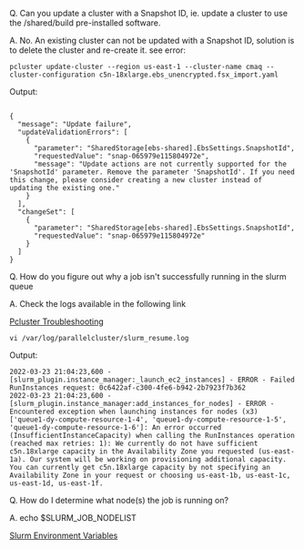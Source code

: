 Q. Can you update a cluster with a Snapshot ID, ie. update a cluster to use the /shared/build pre-installed software.

A. No. An existing cluster can not be updated with a Snapshot ID, solution is to delete the cluster and re-create it. see error:

`pcluster update-cluster --region us-east-1 --cluster-name cmaq --cluster-configuration c5n-18xlarge.ebs_unencrypted.fsx_import.yaml`

Output:

```

{
  "message": "Update failure",
  "updateValidationErrors": [
    {
      "parameter": "SharedStorage[ebs-shared].EbsSettings.SnapshotId",
      "requestedValue": "snap-065979e115804972e",
      "message": "Update actions are not currently supported for the 'SnapshotId' parameter. Remove the parameter 'SnapshotId'. If you need this change, please consider creating a new cluster instead of updating the existing one."
    }
  ],
  "changeSet": [
    {
      "parameter": "SharedStorage[ebs-shared].EbsSettings.SnapshotId",
      "requestedValue": "snap-065979e115804972e"
    }
  ]
}
```

Q. How do you figure out why a job isn't successfully running in the slurm queue

A. Check the logs available in the following link

<a href="https://docs.aws.amazon.com/parallelcluster/latest/ug/troubleshooting.html">Pcluster Troubleshooting</a>

`vi /var/log/parallelcluster/slurm_resume.log`

Output:

```
2022-03-23 21:04:23,600 - [slurm_plugin.instance_manager:_launch_ec2_instances] - ERROR - Failed RunInstances request: 0c6422af-c300-4fe6-b942-2b7923f7b362
2022-03-23 21:04:23,600 - [slurm_plugin.instance_manager:add_instances_for_nodes] - ERROR - Encountered exception when launching instances for nodes (x3) ['queue1-dy-compute-resource-1-4', 'queue1-dy-compute-resource-1-5', 'queue1-dy-compute-resource-1-6']: An error occurred (InsufficientInstanceCapacity) when calling the RunInstances operation (reached max retries: 1): We currently do not have sufficient c5n.18xlarge capacity in the Availability Zone you requested (us-east-1a). Our system will be working on provisioning additional capacity. You can currently get c5n.18xlarge capacity by not specifying an Availability Zone in your request or choosing us-east-1b, us-east-1c, us-east-1d, us-east-1f.
```

Q. How do I determine what node(s) the job is running on?

A. echo $SLURM_JOB_NODELIST

<a href="https://hpcc.umd.edu/hpcc/help/slurmenv.html">Slurm Environment Variables</a>

